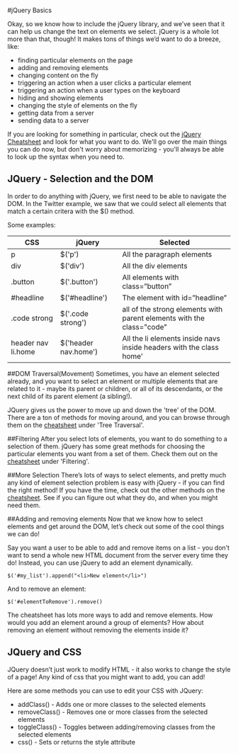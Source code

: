 
#jQuery Basics

Okay, so we know how to include the jQuery library, and we’ve seen that it can help us change the text on elements we select. jQuery is a whole lot more than that, though! It makes tons of things we’d want to do a breeze, like:
+ finding particular elements on the page
+ adding and removing elements
+ changing content on the fly
+ triggering an action when a user clicks a particular element
+ triggering an action when a user types on the keyboard
+ hiding and showing elements
+ changing the style of elements on the fly
+ getting data from a server
+ sending data to a server

If you are looking for something in particular, check out the [jQuery Cheatsheet](http://oscarotero.com/jquery/) and look for what you want to do. We'll go over the main things you can do now, but don't worry about memorizing - you'll always be able to look up the syntax when you need to.

## JQuery - Selection and the DOM
In order to do anything with jQuery, we first need to be able to navigate the DOM. In the Twitter example, we saw that we could select all elements that match a certain critera with the $() method. 

Some examples:


|CSS          |jQuery           |Selected        |
|---          |---              |---             |
|p            |$('p')           |All the paragraph elements|
|div          |$('div')         |All the div elements|
|.button      |$('.button')     |All elements with class=”button”|
|#headline    |$('#headline')   |The element with id=”headline”|
|.code strong |$('.code strong')|all of the strong elements with parent elements with the class="code"|
|header nav li.home|$('header nav.home')|All the li elements inside navs inside headers with the class home'|



##DOM Traversal(Movement)
Sometimes, you have an element selected already, and you want to select an element or multiple elements that are related to it - maybe its parent or children, or all of its descendants, or the next child of its parent element (a sibling!).

JQuery gives us the power to move up and down the 'tree' of the DOM. There are a ton of methods for moving around, and you can browse through them on the [cheatsheet](http://oscarotero.com/jquery/) under 'Tree Traversal'.

##Filtering
After you select lots of elements, you want to do something to a selection of them. jQuery has some great methods for choosing the particular elements you want from a set of them. Check them out on the [cheatsheet](http://oscarotero.com/jquery/) under 'Filtering'.

##More Selection
There’s lots of ways to select elements, and pretty much any kind of element selection problem is easy with jQuery - if you can find the right method! If you have the time, check out the other methods on the [cheatsheet](http://oscarotero.com/jquery/). See if you can figure out what they do, and when you might need them.

##Adding and removing elements
Now that we know how to select elements and get around the DOM, let’s check out some of the cool things we can do!

Say you want a user to be able to add and remove items on a list - you don’t want to send a whole new HTML document from the server every time they do! Instead, you can use jQuery to add an element dynamically.

```
$('#my_list').append("<li>New element</li>")
```
And to remove an element:
```
$('#elementToRemove').remove()
```
The cheatsheet has lots more ways to add and remove elements. How would you add an element around a group of elements? How about removing an element without removing the elements inside it?

## JQuery and CSS
JQuery doesn’t just work to modify HTML - it also works to change the style of a page! Any kind of css that you might want to add, you can add!

Here are some methods you can use to edit your CSS with JQuery:
+ addClass() - Adds one or more classes to the selected elements
+ removeClass() - Removes one or more classes from the selected elements
+ toggleClass() - Toggles between adding/removing classes from the selected elements
+ css() - Sets or returns the style attribute
